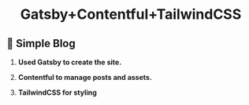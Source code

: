 <h1 align="center">
  Gatsby+Contentful+TailwindCSS
</h1>

## 📝 Simple Blog

1.  **Used Gatsby to create the site.**

1.  **Contentful to manage posts and assets.**

1.  **TailwindCSS for styling**
